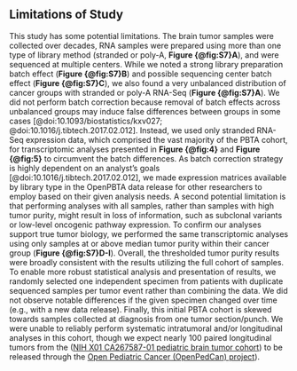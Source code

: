 ## Limitations of Study

<!-- We suggest that you divide your limitations section into three steps: (1) identify the study limitations; (2) explain how they impact your study in detail; and (3) propose a direction for future studies and present alternatives.-->


This study has some potential limitations.
The brain tumor samples were collected over decades, RNA samples were prepared using more than one type of library method (stranded or poly-A, **Figure {@fig:S7}A**), and were sequenced at multiple centers.
While we noted a strong library preparation batch effect (**Figure {@fig:S7}B**) and possible sequencing center batch effect (**Figure {@fig:S7}C**), we also found a very unbalanced distribution of cancer groups with stranded or poly-A RNA-Seq (**Figure {@fig:S7}A**).
We did not perform batch correction because removal of batch effects across unbalanced groups may induce false differences between groups in some cases [@doi:10.1093/biostatistics/kxv027; @doi:10.1016/j.tibtech.2017.02.012]. 
Instead, we used only stranded RNA-Seq expression data, which comprised the vast majority of the PBTA cohort, for transcriptomic analyses presented in **Figure {@fig:4}** and **Figure {@fig:5}** to circumvent the batch differences.
As batch correction strategy is highly dependent on an analyst’s goals [@doi:10.1016/j.tibtech.2017.02.012], we made expression matrices available by library type in the OpenPBTA data release for other researchers to employ based on their given analysis needs. 
A second potential limitation is that performing analyses with all samples, rather than samples with high tumor purity, might result in loss of information, such as subclonal variants or low-level oncogenic pathway expression.
To confirm our analyses support true tumor biology, we performed the same transcriptomic analyses using only samples at or above median tumor purity within their cancer group (**Figure {@fig:S7}D-I**).
Overall, the thresholded tumor purity results were broadly consistent with the results utilizing the full cohort of samples.
To enable more robust statistical analysis and presentation of results, we randomly selected one independent specimen from patients with duplicate sequenced samples per tumor event rather than combining the data. 
We did not observe notable differences if the given specimen changed over time (e.g., with a new data release).
Finally, this initial PBTA cohort is skewed towards samples collected at diagnosis from one tumor section/punch.
We were unable to reliably perform systematic intratumoral and/or longitudinal analyses in this cohort, though we expect nearly 100 paired longitudinal tumors from the ([NIH X01 CA267587-01 pediatric brain tumor cohort](https://commonfund.nih.gov/kidsfirst/2021X01projects#FY21_Resnick)) to be released through the [Open Pediatric Cancer (OpenPedCan) project](https://github.com/PediatricOpenTargets/OpenPedCan-analysis)).
